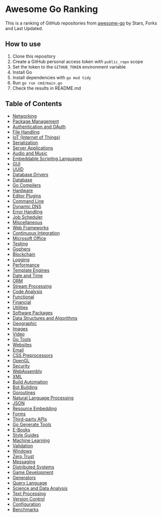 # Awesome Go Ranking

This is a ranking of GitHub repositories from
 [awesome-go](https://github.com/avelino/awesome-go)
 by Stars, Forks and Last Updated.
 
## How to use

1. Clone this repository
1. Create a GitHub personal access token with `public_repo` scope
1. Set the token to the `GITHUB_TOKEN` environment variable
1. Install Go
1. Install dependencies with `go mod tidy`
1. Run `go run cmd/main.go`
1. Check the results in README.md 
 

## Table of Contents

* [Networking](docs/Networking.md)
* [Package Management](docs/Package-Management.md)
* [Authentication and OAuth](docs/Authentication-and-OAuth.md)
* [File Handling](docs/File-Handling.md)
* [IoT (Internet of Things)](docs/IoT-(Internet-of-Things).md)
* [Serialization](docs/Serialization.md)
* [Server Applications](docs/Server-Applications.md)
* [Audio and Music](docs/Audio-and-Music.md)
* [Embeddable Scripting Languages](docs/Embeddable-Scripting-Languages.md)
* [GUI](docs/GUI.md)
* [UUID](docs/UUID.md)
* [Database Drivers](docs/Database-Drivers.md)
* [Database](docs/Database.md)
* [Go Compilers](docs/Go-Compilers.md)
* [Hardware](docs/Hardware.md)
* [Editor Plugins](docs/Editor-Plugins.md)
* [Command Line](docs/Command-Line.md)
* [Dynamic DNS](docs/Dynamic-DNS.md)
* [Error Handling](docs/Error-Handling.md)
* [Job Scheduler](docs/Job-Scheduler.md)
* [Miscellaneous](docs/Miscellaneous.md)
* [Web Frameworks](docs/Web-Frameworks.md)
* [Continuous Integration](docs/Continuous-Integration.md)
* [Microsoft Office](docs/Microsoft-Office.md)
* [Testing](docs/Testing.md)
* [Gophers](docs/Gophers.md)
* [Blockchain](docs/Blockchain.md)
* [Logging](docs/Logging.md)
* [Performance](docs/Performance.md)
* [Template Engines](docs/Template-Engines.md)
* [Date and Time](docs/Date-and-Time.md)
* [ORM](docs/ORM.md)
* [Stream Processing](docs/Stream-Processing.md)
* [Code Analysis](docs/Code-Analysis.md)
* [Functional](docs/Functional.md)
* [Financial](docs/Financial.md)
* [Utilities](docs/Utilities.md)
* [Software Packages](docs/Software-Packages.md)
* [Data Structures and Algorithms](docs/Data-Structures-and-Algorithms.md)
* [Geographic](docs/Geographic.md)
* [Images](docs/Images.md)
* [Video](docs/Video.md)
* [Go Tools](docs/Go-Tools.md)
* [Websites](docs/Websites.md)
* [Email](docs/Email.md)
* [CSS Preprocessors](docs/CSS-Preprocessors.md)
* [OpenGL](docs/OpenGL.md)
* [Security](docs/Security.md)
* [WebAssembly](docs/WebAssembly.md)
* [XML](docs/XML.md)
* [Build Automation](docs/Build-Automation.md)
* [Bot Building](docs/Bot-Building.md)
* [Goroutines](docs/Goroutines.md)
* [Natural Language Processing](docs/Natural-Language-Processing.md)
* [JSON](docs/JSON.md)
* [Resource Embedding](docs/Resource-Embedding.md)
* [Forms](docs/Forms.md)
* [Third-party APIs](docs/Third-party-APIs.md)
* [Go Generate Tools](docs/Go-Generate-Tools.md)
* [E-Books](docs/E-Books.md)
* [Style Guides](docs/Style-Guides.md)
* [Machine Learning](docs/Machine-Learning.md)
* [Validation](docs/Validation.md)
* [Windows](docs/Windows.md)
* [Zero Trust](docs/Zero-Trust.md)
* [Messaging](docs/Messaging.md)
* [Distributed Systems](docs/Distributed-Systems.md)
* [Game Development](docs/Game-Development.md)
* [Generators](docs/Generators.md)
* [Query Language](docs/Query-Language.md)
* [Science and Data Analysis](docs/Science-and-Data-Analysis.md)
* [Text Processing](docs/Text-Processing.md)
* [Version Control](docs/Version-Control.md)
* [Configuration](docs/Configuration.md)
* [Benchmarks](docs/Benchmarks.md)
